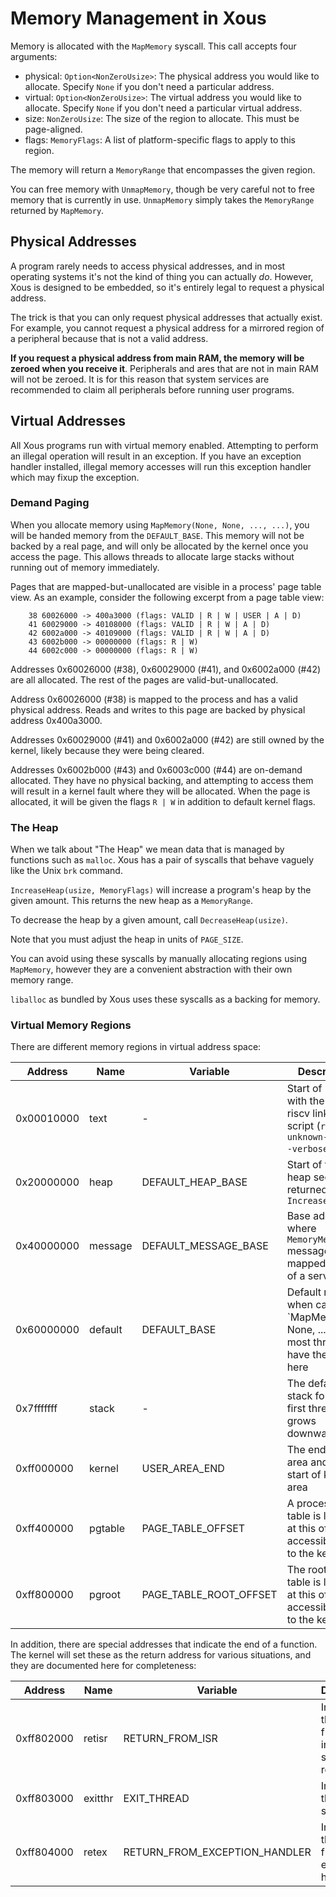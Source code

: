 # Memory Management in Xous

Memory is allocated with the `MapMemory` syscall. This call accepts four arguments:

* physical: `Option<NonZeroUsize>`: The physical address you would like to allocate. Specify `None` if you don't need a particular address.
* virtual: `Option<NonZeroUsize>`: The virtual address you would like to allocate. Specify `None` if you don't need a particular virtual address.
* size: `NonZeroUsize`: The size of the region to allocate. This must be page-aligned.
* flags: `MemoryFlags`: A list of platform-specific flags to apply to this region.

The memory will return a `MemoryRange` that encompasses the given region.

You can free memory with `UnmapMemory`, though be very careful not to free memory that is currently in use. `UnmapMemory` simply takes the `MemoryRange` returned by `MapMemory`.

## Physical Addresses

A program rarely needs to access physical addresses, and in most operating systems it's not the kind of thing you can actually *do*. However, Xous is designed to be embedded, so it's entirely legal to request a physical address.

The trick is that you can only request physical addresses that actually exist. For example, you cannot request a physical address for a mirrored region of a peripheral because that is not a valid address.

**If you request a physical address from main RAM, the memory will be zeroed when you receive it**. Peripherals and ares that are not in main RAM will not be zeroed. It is for this reason that system services are recommended to claim all peripherals before running user programs.

## Virtual Addresses

All Xous programs run with virtual memory enabled. Attempting to perform an illegal operation will result in an exception. If you have an exception handler installed, illegal memory accesses will run this exception handler which may fixup the exception.

### Demand Paging

When you allocate memory using `MapMemory(None, None, ..., ...)`, you will be handed memory from the `DEFAULT_BASE`. This memory will not be backed by a real page, and will only be allocated by the kernel once you access the page. This allows threads to allocate large stacks without running out of memory immediately.

Pages that are mapped-but-unallocated are visible in a process' page table view. As an example, consider the following excerpt from a page table view:

```
    38 60026000 -> 400a3000 (flags: VALID | R | W | USER | A | D)
    41 60029000 -> 40108000 (flags: VALID | R | W | A | D)
    42 6002a000 -> 40109000 (flags: VALID | R | W | A | D)
    43 6002b000 -> 00000000 (flags: R | W)
    44 6002c000 -> 00000000 (flags: R | W)
```

Addresses 0x60026000 (#38), 0x60029000 (#41), and 0x6002a000 (#42) are all allocated. The rest of the pages are valid-but-unallocated.

Address 0x60026000 (#38) is mapped to the process and has a valid physical address. Reads and writes to this page are backed by physical address 0x400a3000.

Addresses 0x60029000 (#41) and 0x6002a000 (#42) are still owned by the kernel, likely because they were being cleared.

Addresses 0x6002b000 (#43) and 0x6003c000 (#44) are on-demand allocated. They have no physical backing, and attempting to access them will result in a kernel fault where they will be allocated. When the page is allocated, it will be given the flags `R | W` in addition to default kernel flags.

### The Heap

When we talk about "The Heap" we mean data that is managed by functions such as `malloc`. Xous has a pair of syscalls that behave vaguely like the Unix `brk` command.

`IncreaseHeap(usize, MemoryFlags)` will increase a program's heap by the given amount. This returns the new heap as a `MemoryRange`.

To decrease the heap by a given amount, call `DecreaseHeap(usize)`.

Note that you must adjust the heap in units of `PAGE_SIZE`.

You can avoid using these syscalls by manually allocating regions using `MapMemory`, however they are a convenient abstraction with their own memory range.

`liballoc` as bundled by Xous uses these syscalls as a backing for memory.

### Virtual Memory Regions

There are different memory regions in virtual address space:

| Address    | Name | Variable | Description
| ---------- | ---- | -------- | -----------
| 0x00010000 | text | - | Start of `.text` with the default riscv linker script (`riscv64-unknown-elf-ld -verbose`)
| 0x20000000 | heap | DEFAULT_HEAP_BASE | Start of the heap section returned by `IncreaseHeap`
| 0x40000000 | message | DEFAULT_MESSAGE_BASE | Base address where `MemoryMessage` messages are mapped inside of a server
| 0x60000000 | default | DEFAULT_BASE | Default region when calling `MapMemory(..., None, ..., ...) -- most threads have their stack here
| 0x7fffffff | stack   | - | The default stack for the first thread - grows downwards
| 0xff000000 | kernel  | USER_AREA_END | The end of user area and the start of kernel area
| 0xff400000 | pgtable | PAGE_TABLE_OFFSET | A process' page table is located at this offset, accessible only to the kernel
| 0xff800000 | pgroot  | PAGE_TABLE_ROOT_OFFSET | The root page table is located at this offset, accessible only to the kernel

In addition, there are special addresses that indicate the end of a function. The kernel will set these as the return address for various situations, and they are documented here for completeness:

| Address    | Name | Variable | Description
| ---------- | ---- | ------ | -----------
| 0xff802000 | retisr  | RETURN_FROM_ISR | Indicates the return from an interrupt service routine
| 0xff803000 | exitthr | EXIT_THREAD | Indicates a thread should exit
| 0xff804000 | retex   | RETURN_FROM_EXCEPTION_HANDLER | Indicates the return from an exception handler